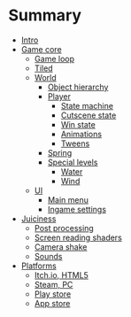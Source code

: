 # Summary

- [Intro](./intro.md)
- [Game core]()
  - [Game loop]()
  - [Tiled](./tiled/README.md)
  - [World]()
    - [Object hierarchy]()
    - [Player]()
      - [State machine](./world/player-state-machine.md)
      - [Cutscene state]()
      - [Win state](./world/win-state.md)
      - [Animations](./world/player-animations.md)
      - [Tweens](./world/tweens.md)
    - [Spring](./world/spring.md)
    - [Special levels]()
      - [Water](./water.md)
      - [Wind]()
  - [UI]()
    - [Main menu]()
    - [Ingame settings]()
- [Juiciness]()
  - [Post processing](./post-effects.md)
  - [Screen reading shaders](./screen-reading.md)
  - [Camera shake]()
  - [Sounds]()
- [Platforms]()
  - [Itch.io, HTML5]()
  - [Steam, PC]()
  - [Play store]()
  - [App store]()
